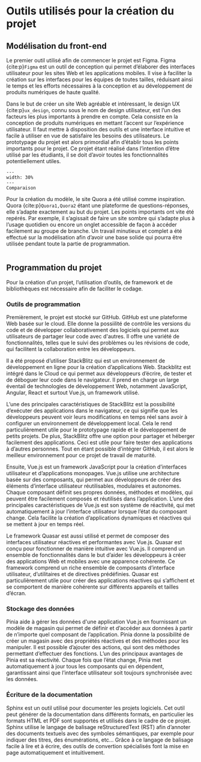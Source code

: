 # Outils utilisés pour la création du projet


## Modélisation du front-end

Le premier outil utilisé afin de commencer le projet est Figma. Figma {cite:p}`Figma` est un outil de conception qui permet d’élaborer des interfaces utilisateur pour les sites Web et les applications mobiles. Il vise à faciliter la création sur les interfaces pour les équipes de toutes tailles, réduisant ainsi le temps et les efforts nécessaires à la conception et au développement de produits numériques de haute qualité.

Dans le but de créer un site Web agréable et intéressant, le design UX {cite:p}`ux_design`, connu sous le nom de design utilisateur, est l’un des facteurs les plus importants à prendre en compte. Cela consiste en la conception de produits numériques en mettant l’accent sur l’expérience utilisateur. Il faut mettre à disposition des outils et une interface intuitive et facile à utiliser en vue de satisfaire les besoins des utilisateurs. Le prototypage du projet est alors primordial afin d’établir tous les points importants pour le projet. Ce projet étant réalisé dans l’intention d’être utilisé par les étudiants, il se doit d’avoir toutes les fonctionnalités potentiellement utiles.
   
```{figure} figures/comparaison.png
---
width: 30%
---
Comparaison 
```

Pour la création du modèle, le site Quora a été utilisé comme inspiration. Quora {cite:p}`Quora1,Quora2` étant une plateforme de questions-réponses, elle s’adapte exactement au but du projet. Les points importants ont vite été repérés. Par exemple, il s’agissait de faire un site sombre qui s’adapte plus à l’usage quotidien ou encore un onglet accessible de façon à accéder facilement au groupe de branche. Un travail minutieux et complet a été effectué sur la modélisation afin d’avoir une base solide qui pourra être utilisée pendant toute la partie de programmation.

```{admonition} Vous pouvez accéder à la maquette en annexe à ce rapport. En vue de voir la maquette complète, elle est présente sur la version HTML du rapport écrit.
```


## Programmation du projet

Pour la création d’un projet, l’utilisation d’outils, de framework et de bibliothèques est nécessaire afin de faciliter le codage.

### Outils de programmation

Premièrement, le projet est stocké sur GitHub. GitHub est une plateforme Web basée sur le cloud. Elle donne la possiilité de contrôle les versions du code et de développer collaborativement des logiciels qui permet aux utilisateurs de partager leur code avec d'autres. Il offre une variété de fonctionnalités, telles que le suivi des problèmes ou les révisions de code, qui facilitent la collaboration entre les développeurs. 

Il a été proposé d’utiliser StackBlitz qui est un environnement de développement en ligne pour la création d’applications Web. Stackblitz est intégré dans le Cloud ce qui permet aux développeurs d’écrire, de tester et de déboguer leur code dans le navigateur. Il prend en charge un large éventail de technologies de développement Web, notamment JavaScript, Angular, React et surtout Vue.js, un framework utilisé.

L’une des principales caractéristiques de StackBlitz est la possibilité d’exécuter des applications dans le navigateur, ce qui signifie que les développeurs peuvent voir leurs modifications en temps réel sans avoir à configurer un environnement de développement local. Cela le rend particulièrement utile pour le prototypage rapide et le développement de petits projets. De plus, StackBlitz offre une option pour partager et héberger facilement des applications. Ceci est utile pour faire tester des applications à d’autres personnes. Tout en étant possible d’intégrer GitHub, il est alors le meilleur environnement pour ce projet de travail de maturité.

Ensuite, Vue.js est un framework JavaScript pour la création d’interfaces utilisateur et d’applications monopages. Vue.js utilise une architecture basée sur des composants, qui permet aux développeurs de créer des éléments d’interface utilisateur réutilisables, modulaires et autonomes. Chaque composant définit ses propres données, méthodes et modèles, qui peuvent être facilement composés et réutilisés dans l’application. L’une des principales caractéristiques de Vue.js est son système de réactivité, qui met automatiquement à jour l’interface utilisateur lorsque l’état du composant change. Cela facilite la création d’applications dynamiques et réactives qui se mettent à jour en temps réel.

Le framework Quasar est aussi utilisé et permet de composer des interfaces utilisateur réactives et performantes avec Vue.js. Quasar est conçu pour fonctionner de manière intuitive avec Vue.js. Il comprend un ensemble de fonctionnalités dans le but d’aider les développeurs à créer des applications Web et mobiles avec une apparence cohérente. Ce framework comprend un riche ensemble de composants d’interface utilisateur, d’utilitaires et de directives prédéfinies. Quasar est particulièrement utile pour créer des applications réactives qui s’affichent et se comportent de manière cohérente sur différents appareils et tailles d’écran.

### Stockage des données

Pinia aide à gérer les données d'une application Vue.js en fournissant un modèle de magasin qui permet de définir et d’accéder aux données à partir de n’importe quel composant de l’application. Pinia donne la possibilité de créer un magasin avec des propriétés réactives et des méthodes pour les manipuler. Il est possible d’ajouter des actions, qui sont des méthodes permettant d’effectuer des fonctions. L’un des principaux avantages de Pinia est sa réactivité. Chaque fois que l’état change, Pinia met automatiquement à jour tous les composants qui en dépendent, garantissant ainsi que l’interface utilisateur soit toujours synchronisée avec les données.

### Écriture de la documentation

Sphinx est un outil utilisé pour documenter les projets logiciels. Cet outil peut générer de la documentation dans différents formats, en particulier les formats HTML et PDF sont supportés et utilisés dans le cadre de ce projet. Sphinx utilise le langage de balisage reStructuredText (RST) afin d’annoter des documents textuels avec des symboles sémantiques, par exemple pour indiquer des titres, des énumérations, etc…  Grâce à ce langage de balisage facile à lire et à écrire, des outils de convertion spécialisés font la mise en page automatiquement et intuitivement.
